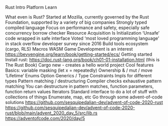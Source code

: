 Rust Intro Platform Learn

What even is Rust? 
Started at Mozilla, currently governed by the Rust Foundation, supported by a variety of big companies
Strongly typed compiled language 
Focus on performance and safety, especially safe concurrency 
borrow checker
Resource Acquisition Is Initialization
‘Unsafe’ code wrapped in safe interface
Voted ‘most loved programming language’ in stack overflow developer survey since 2016
Build tools ecosystem (cargo, RLS)
Macros
WASM 
Game Development is an interest
https://bevyengine.org/learn/book/getting-started/ecs/
Getting started
Install rust: ​​https://doc.rust-lang.org/book/ch01-01-installation.html  (this is The Rust Book)
Cargo new <crate name> - creates a hello world project
Cool features
Basics: variable masking (let x = repeatedly)
Ownership
& / mut / move 
‘Lifetime’ 
Enums
Option
Generics / Type Constraints
Impls for different types 
Pattern matching / destructuring
Compiler checks exhaustive pattern matching
You can destructure in pattern matches, function parameters, function return values
Iterators 
Standard interface to do a lot of stuff with collections of things
Enumerate, map, etc 
Go through some advent-of-code solutions
https://github.com/sesquipedalian-dev/advent-of-code-2020-rust
https://github.com/sesquipedalian-dev/advent-of-code-2020-rust/blob/main/advent_2020_day_5/src/lib.rs
https://adventofcode.com/2020/day/5
